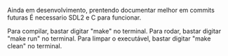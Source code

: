 Ainda em desenvolvimento, prentendo documentar melhor em commits futuras
É necessario SDL2 e C para funcionar.

Para compilar, bastar digitar "make" no terminal.
Para rodar, bastar digitar "make run" no terminal.
Para limpar o executável, bastar digitar "make clean" no terminal.
